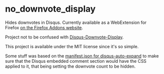 # no_downvote_display
Hides downvotes in Disqus. Currently available as a WebExtension for Firefox [on the Firefox Addons website](https://addons.mozilla.org/en-US/firefox/addon/no_downvote_display/).

Project not to be confused with [Disqus-Downvote-Display](https://github.com/andytuwm/Disqus-Downvote-Display).

This project is available under the MIT license since it's so simple.


Some stuff was based on the [manifest.json for disqus-auto-expand](https://github.com/John30013/disqus-auto-expand/blob/master/src/Firefox/manifest.json) to make sure that the Disqus embedded comment section would have the CSS applied to it, that being setting the downvote count to be hidden.
